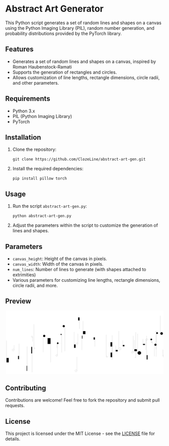 # Abstract Art Generator

This Python script generates a set of random lines and shapes on a canvas using the Python Imaging Library (PIL), random number generation, and probability distributions provided by the PyTorch library.

## Features

- Generates a set of random lines and shapes on a canvas, inspired by Roman Haubenstock-Ramati
- Supports the generation of rectangles and circles.
- Allows customization of line lengths, rectangle dimensions, circle radii, and other parameters.

## Requirements

- Python 3.x
- PIL (Python Imaging Library)
- PyTorch

## Installation

1. Clone the repository:

    ```
    git clone https://github.com/ClozeLine/abstract-art-gen.git
    ```

2. Install the required dependencies:

    ```
    pip install pillow torch
    ```

## Usage

1. Run the script `abstract-art-gen.py`:

    ```
    python abstract-art-gen.py
    ```

2. Adjust the parameters within the script to customize the generation of lines and shapes.

## Parameters

- `canvas_height`: Height of the canvas in pixels.
- `canvas_width`: Width of the canvas in pixels.
- `num_lines`: Number of lines to generate (with shapes attached to extrimities)
- Various parameters for customizing line lengths, rectangle dimensions, circle radii, and more.

## Preview

![Example of generated image](art-preview.png)

## Contributing

Contributions are welcome! Feel free to fork the repository and submit pull requests.

## License

This project is licensed under the MIT License - see the [LICENSE](LICENSE) file for details.
